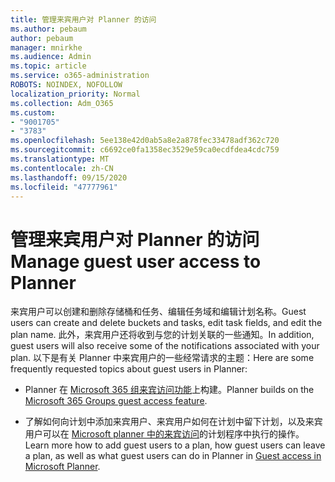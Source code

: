 ```yaml
---
title: 管理来宾用户对 Planner 的访问
ms.author: pebaum
author: pebaum
manager: mnirkhe
ms.audience: Admin
ms.topic: article
ms.service: o365-administration
ROBOTS: NOINDEX, NOFOLLOW
localization_priority: Normal
ms.collection: Adm_O365
ms.custom:
- "9001705"
- "3783"
ms.openlocfilehash: 5ee138e42d0ab5a8e2a878fec33478adf362c720
ms.sourcegitcommit: c6692ce0fa1358ec3529e59ca0ecdfdea4cdc759
ms.translationtype: MT
ms.contentlocale: zh-CN
ms.lasthandoff: 09/15/2020
ms.locfileid: "47777961"
---
```

# <a name="manage-guest-user-access-to-planner"></a><span data-ttu-id="094dd-102">管理来宾用户对 Planner 的访问</span><span class="sxs-lookup"><span data-stu-id="094dd-102">Manage guest user access to Planner</span></span>

<span data-ttu-id="094dd-103">来宾用户可以创建和删除存储桶和任务、编辑任务域和编辑计划名称。</span><span class="sxs-lookup"><span data-stu-id="094dd-103">Guest users can create and delete buckets and tasks, edit task fields, and edit the plan name.</span></span> <span data-ttu-id="094dd-104">此外，来宾用户还将收到与您的计划关联的一些通知。</span><span class="sxs-lookup"><span data-stu-id="094dd-104">In addition, guest users will also receive some of the notifications associated with your plan.</span></span> <span data-ttu-id="094dd-105">以下是有关 Planner 中来宾用户的一些经常请求的主题：</span><span class="sxs-lookup"><span data-stu-id="094dd-105">Here are some frequently requested topics about guest users in Planner:</span></span>

- <span data-ttu-id="094dd-106">Planner 在 [Microsoft 365 组来宾访问功能](https://support.office.com/article/Adding-guests-to-Office-365-Groups-bfc7a840-868f-4fd6-a390-f347bf51aff6)上构建。</span><span class="sxs-lookup"><span data-stu-id="094dd-106">Planner builds on the [Microsoft 365 Groups guest access feature](https://support.office.com/article/Adding-guests-to-Office-365-Groups-bfc7a840-868f-4fd6-a390-f347bf51aff6).</span></span> 

- <span data-ttu-id="094dd-107">了解如何向计划中添加来宾用户、来宾用户如何在计划中留下计划，以及来宾用户可以在 [Microsoft planner 中的来宾访问](https://support.office.com/article/Guest-access-in-Microsoft-Planner-cc5d7f96-dced-4da4-ab62-08c72d9759c6)的计划程序中执行的操作。</span><span class="sxs-lookup"><span data-stu-id="094dd-107">Learn more how to add guest users to a plan, how guest users can leave a plan, as well as what guest users can do in Planner in [Guest access in Microsoft Planner](https://support.office.com/article/Guest-access-in-Microsoft-Planner-cc5d7f96-dced-4da4-ab62-08c72d9759c6).</span></span>
